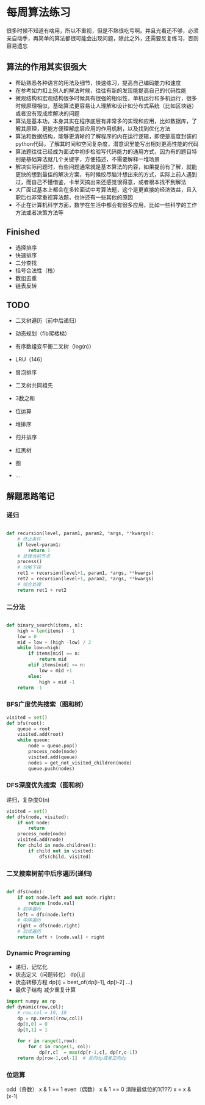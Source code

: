 # 每周算法练习
很多时候不知道有啥用，所以不重视，但是不熟很吃亏啊。并且光看还不够，必须亲自动手，再简单的算法都很可能会出现问题，除此之外，还需要反复练习，否则容易遗忘

## 算法的作用其实很强大
- 帮助熟悉各种语言的用法及细节，快速练习，提高自己编码能力和速度
- 在参考如力扣上别人的解法时候，往往有新的发现能提高自己的代码性能
- 微观结构和宏观结构很多时候具有很强的相似性，单机运行和多机运行，很多时候原理相似，基础算法更容易让人理解和设计如分布式系统（比如区块链）或者没有现成库解决的问题
- 算法是基本功，本身其实在程序底层有非常多的实现和应用，比如数据库，了解其原理，更能方便理解底层应用的作用机制，以及找到优化方法
- 算法和数据结构，能够更清晰的了解程序的内在运行逻辑，即使是高度封装的python代码，了解其时间和空间复杂度，潜意识里能写出相对更高性能的代码
- 算法题往往已经成为面试中初步检验写代码能力的通用方式，因为有的题目特别是基础算法就几个关键字，方便描述，不需要解释一堆场景
- 解决实际问题时，有些问题通常就是基本算法的内容，如果提前有了解，就能更快的想到最佳的解决方案，有时候绞尽脑汁想出来的方式，实际上前人遇到过，而自己不懂借鉴，卡半天搞出来还感觉很得意，或者根本找不到解法
- 大厂面试基本上都会在多轮面试中考算法题，这个是更直接的经济效益，且入职后也非常重视算法题，也许还有一些其他的原因
- 不止在计算机科学方面，数学在生活中都会有很多应用，比如一些科学的工作方法或者决策方法等

## Finished
- 选择排序
- 快速排序
- 二分查找
- 括号合法性（栈）
- 数组去重
- 链表反转

## TODO
- 二叉树遍历（前中后递归）
- 动态规划（fib爬楼梯）
- 有序数组变平衡二叉树（log(n)）
- LRU（146）
- 冒泡排序
- 二叉树共同祖先
- 3数之和

- 位运算
- 堆排序
- 归并排序
- 红黑树

- 图
- ...


## 解题思路笔记

### 递归
```python

def recursion(level, param1, param2, *args, **kwargs):
    # 终止条件
    if level>param1:
        return 1
    # 处理当前节点
    process()
    # 分解下探
    ret1 = recursion(level+1, param1, *args, **kwargs)
    ret2 = recursion(level+1, param2, *args, **kwargs)
    # 组合处理
    return ret1 + ret2 
```
### 二分法
```python

def binary_search(items, n):
    high = len(items) - 1
    low = 0
    mid = low + (high -low) / 2
    while low<=high:
        if items[mid] == n:
            return mid
        elif items[mid] >= n:
            low = mid +1
        else:
            high = mid -1
    return -1

```


### BFS广度优先搜索（图和树）

```python
visited = set()
def bfs(root):
    queue = root
    visited.add(root)
    while queue:
        node = queue.pop()
        process_node(node)
        visited.add(queue)
        nodes = get_not_visited_children(node)
        queue.push(nodes)
```
### DFS深度优先搜索（图和树）
递归，复杂度O(n)
```python
visited = set()
def dfs(node, visited):
    if not node:
        return 
    process_node(node)
    visited.add(node)
    for child in node.children():
        if child not in visited:
            dfs(child, visited)
```
### 二叉搜索树前中后序遍历(递归)
```python

def dfs(node):
    if not node.left and not node.right:
        return [node.val]
    # 前序遍历
    left = dfs(node.left)
    # 中序遍历
    right = dfs(node.right)
    # 后续遍历
    return left + [node.val] + right
```


### Dynamic Programing
- 递归，记忆化   
- 状态定义（问题转化）  dp[i,j]   
- 状态转移方程  dp[i] = best_of(dp[i-1], dp[i-2] ...)   
- 最优子结构  减少重复计算   

```python
import numpy as np
def dynamic(row,col):
    # row,col = 10, 10
    dp = np.zeros((row,col))
    dp[0,0] = 0
    dp[0,1] = 1
    
    for r in range(1,row):
        for c in range(1, col):
            dp[r,c]  = max(dp[r-1,c], dp[r,c-1])
    return dp[row-1,col-1]  # 反向dp或者正向dp
```


### 位运算
odd（奇数） x & 1 == 1 
even（偶数） x & 1 == 0
清除最低位的1(???) x = x & (x-1)
 
